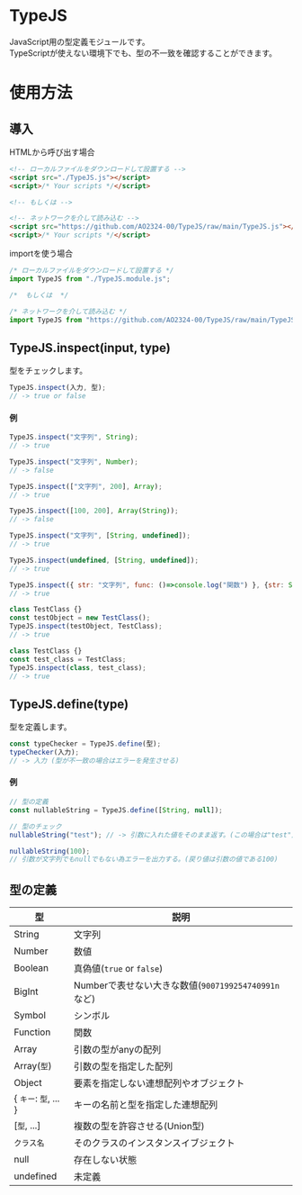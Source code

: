 # TypeJS
JavaScript用の型定義モジュールです。<br>
TypeScriptが使えない環境下でも、型の不一致を確認することができます。

# 使用方法
## 導入
HTMLから呼び出す場合
```html
<!-- ローカルファイルをダウンロードして設置する -->
<script src="./TypeJS.js"></script>
<script>/* Your scripts */</script>

<!-- もしくは -->

<!-- ネットワークを介して読み込む -->
<script src="https://github.com/AO2324-00/TypeJS/raw/main/TypeJS.js"></script>
<script>/* Your scripts */</script>
```

importを使う場合
```js
/* ローカルファイルをダウンロードして設置する */
import TypeJS from "./TypeJS.module.js";

/*  もしくは  */

/* ネットワークを介して読み込む */
import TypeJS from "https://github.com/AO2324-00/TypeJS/raw/main/TypeJS.module.js";
```

## TypeJS.inspect(input, type)
型をチェックします。
```javascript
TypeJS.inspect(入力, 型);
// -> true or false
```
#### 例
```javascript
TypeJS.inspect("文字列", String);
// -> true

TypeJS.inspect("文字列", Number);
// -> false

TypeJS.inspect(["文字列", 200], Array);
// -> true

TypeJS.inspect([100, 200], Array(String));
// -> false

TypeJS.inspect("文字列", [String, undefined]);
// -> true

TypeJS.inspect(undefined, [String, undefined]);
// -> true

TypeJS.inspect({ str: "文字列", func: ()=>console.log("関数") }, {str: String, func: Function});
// -> true

class TestClass {}
const testObject = new TestClass();
TypeJS.inspect(testObject, TestClass);
// -> true

class TestClass {}
const test_class = TestClass;
TypeJS.inspect(class, test_class);
// -> true
```


## TypeJS.define(type)
型を定義します。
```javascript
const typeChecker = TypeJS.define(型);
typeChecker(入力);
// -> 入力 (型が不一致の場合はエラーを発生させる)
```

#### 例
```javascript
// 型の定義
const nullableString = TypeJS.define([String, null]);

// 型のチェック
nullableString("test"); // -> 引数に入れた値をそのまま返す。(この場合は"test")

nullableString(100);
// 引数が文字列でもnullでもない為エラーを出力する。(戻り値は引数の値である100)

```

## 型の定義
|  型  |  説明  |
| ---- | ---- |
|  String  |  文字列  |
|  Number  |  数値  |
|  Boolean  |  真偽値(`true` or `false`)  |
|  BigInt  |  Numberで表せない大きな数値(`9007199254740991n`など)  |
|  Symbol  |  シンボル  |
|  Function  |  関数  |
|  Array  |  引数の型がanyの配列  |
|  Array(`型`)  |  引数の型を指定した配列  |
|  Object  |  要素を指定しない連想配列やオブジェクト  |
|  { `キー`: `型`, ... }  |  キーの名前と型を指定した連想配列  |
|  [`型`, ...]  |  複数の型を許容させる(Union型)  |
|  `クラス名`  |  そのクラスのインスタンスイブジェクト  |
|  null  |  存在しない状態  |
|  undefined  |  未定義  |